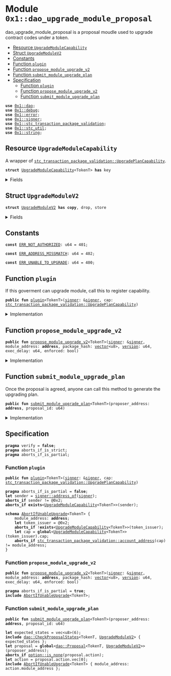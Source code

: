 
<a id="0x1_dao_upgrade_module_proposal"></a>

# Module `0x1::dao_upgrade_module_proposal`

dao_upgrade_module_proposal is a proposal moudle used to upgrade contract codes under a token.


-  [Resource `UpgradeModuleCapability`](#0x1_dao_upgrade_module_proposal_UpgradeModuleCapability)
-  [Struct `UpgradeModuleV2`](#0x1_dao_upgrade_module_proposal_UpgradeModuleV2)
-  [Constants](#@Constants_0)
-  [Function `plugin`](#0x1_dao_upgrade_module_proposal_plugin)
-  [Function `propose_module_upgrade_v2`](#0x1_dao_upgrade_module_proposal_propose_module_upgrade_v2)
-  [Function `submit_module_upgrade_plan`](#0x1_dao_upgrade_module_proposal_submit_module_upgrade_plan)
-  [Specification](#@Specification_1)
    -  [Function `plugin`](#@Specification_1_plugin)
    -  [Function `propose_module_upgrade_v2`](#@Specification_1_propose_module_upgrade_v2)
    -  [Function `submit_module_upgrade_plan`](#@Specification_1_submit_module_upgrade_plan)


<pre><code><b>use</b> <a href="dao.md#0x1_dao">0x1::dao</a>;
<b>use</b> <a href="../../starcoin-stdlib/doc/debug.md#0x1_debug">0x1::debug</a>;
<b>use</b> <a href="../../move-stdlib/doc/error.md#0x1_error">0x1::error</a>;
<b>use</b> <a href="../../move-stdlib/doc/signer.md#0x1_signer">0x1::signer</a>;
<b>use</b> <a href="stc_transaction_package_validation.md#0x1_stc_transaction_package_validation">0x1::stc_transaction_package_validation</a>;
<b>use</b> <a href="stc_util.md#0x1_stc_util">0x1::stc_util</a>;
<b>use</b> <a href="../../move-stdlib/doc/string.md#0x1_string">0x1::string</a>;
</code></pre>



<a id="0x1_dao_upgrade_module_proposal_UpgradeModuleCapability"></a>

## Resource `UpgradeModuleCapability`

A wrapper of <code><a href="stc_transaction_package_validation.md#0x1_stc_transaction_package_validation_UpgradePlanCapability">stc_transaction_package_validation::UpgradePlanCapability</a></code>.


<pre><code><b>struct</b> <a href="dao_upgrade_module_proposal.md#0x1_dao_upgrade_module_proposal_UpgradeModuleCapability">UpgradeModuleCapability</a>&lt;TokenT&gt; <b>has</b> key
</code></pre>



<details>
<summary>Fields</summary>


<dl>
<dt>
<code>cap: <a href="stc_transaction_package_validation.md#0x1_stc_transaction_package_validation_UpgradePlanCapability">stc_transaction_package_validation::UpgradePlanCapability</a></code>
</dt>
<dd>

</dd>
</dl>


</details>

<a id="0x1_dao_upgrade_module_proposal_UpgradeModuleV2"></a>

## Struct `UpgradeModuleV2`



<pre><code><b>struct</b> <a href="dao_upgrade_module_proposal.md#0x1_dao_upgrade_module_proposal_UpgradeModuleV2">UpgradeModuleV2</a> <b>has</b> <b>copy</b>, drop, store
</code></pre>



<details>
<summary>Fields</summary>


<dl>
<dt>
<code>module_address: <b>address</b></code>
</dt>
<dd>

</dd>
<dt>
<code>package_hash: <a href="../../move-stdlib/doc/vector.md#0x1_vector">vector</a>&lt;u8&gt;</code>
</dt>
<dd>

</dd>
<dt>
<code><a href="version.md#0x1_version">version</a>: u64</code>
</dt>
<dd>

</dd>
<dt>
<code>enforced: bool</code>
</dt>
<dd>

</dd>
</dl>


</details>

<a id="@Constants_0"></a>

## Constants


<a id="0x1_dao_upgrade_module_proposal_ERR_NOT_AUTHORIZED"></a>



<pre><code><b>const</b> <a href="dao_upgrade_module_proposal.md#0x1_dao_upgrade_module_proposal_ERR_NOT_AUTHORIZED">ERR_NOT_AUTHORIZED</a>: u64 = 401;
</code></pre>



<a id="0x1_dao_upgrade_module_proposal_ERR_ADDRESS_MISSMATCH"></a>



<pre><code><b>const</b> <a href="dao_upgrade_module_proposal.md#0x1_dao_upgrade_module_proposal_ERR_ADDRESS_MISSMATCH">ERR_ADDRESS_MISSMATCH</a>: u64 = 402;
</code></pre>



<a id="0x1_dao_upgrade_module_proposal_ERR_UNABLE_TO_UPGRADE"></a>



<pre><code><b>const</b> <a href="dao_upgrade_module_proposal.md#0x1_dao_upgrade_module_proposal_ERR_UNABLE_TO_UPGRADE">ERR_UNABLE_TO_UPGRADE</a>: u64 = 400;
</code></pre>



<a id="0x1_dao_upgrade_module_proposal_plugin"></a>

## Function `plugin`

If this goverment can upgrade module, call this to register capability.


<pre><code><b>public</b> <b>fun</b> <a href="dao_upgrade_module_proposal.md#0x1_dao_upgrade_module_proposal_plugin">plugin</a>&lt;TokenT&gt;(<a href="../../move-stdlib/doc/signer.md#0x1_signer">signer</a>: &<a href="../../move-stdlib/doc/signer.md#0x1_signer">signer</a>, cap: <a href="stc_transaction_package_validation.md#0x1_stc_transaction_package_validation_UpgradePlanCapability">stc_transaction_package_validation::UpgradePlanCapability</a>)
</code></pre>



<details>
<summary>Implementation</summary>


<pre><code><b>public</b> <b>fun</b> <a href="dao_upgrade_module_proposal.md#0x1_dao_upgrade_module_proposal_plugin">plugin</a>&lt;TokenT&gt;(
    <a href="../../move-stdlib/doc/signer.md#0x1_signer">signer</a>: &<a href="../../move-stdlib/doc/signer.md#0x1_signer">signer</a>,
    cap: <a href="stc_transaction_package_validation.md#0x1_stc_transaction_package_validation_UpgradePlanCapability">stc_transaction_package_validation::UpgradePlanCapability</a>,
) {
    <b>let</b> token_issuer = <a href="stc_util.md#0x1_stc_util_token_issuer">stc_util::token_issuer</a>&lt;TokenT&gt;();
    <b>assert</b>!(<a href="../../move-stdlib/doc/signer.md#0x1_signer_address_of">signer::address_of</a>(<a href="../../move-stdlib/doc/signer.md#0x1_signer">signer</a>) == token_issuer, <a href="../../move-stdlib/doc/error.md#0x1_error_unauthenticated">error::unauthenticated</a>(<a href="dao_upgrade_module_proposal.md#0x1_dao_upgrade_module_proposal_ERR_NOT_AUTHORIZED">ERR_NOT_AUTHORIZED</a>));
    <b>move_to</b>(<a href="../../move-stdlib/doc/signer.md#0x1_signer">signer</a>, <a href="dao_upgrade_module_proposal.md#0x1_dao_upgrade_module_proposal_UpgradeModuleCapability">UpgradeModuleCapability</a>&lt;TokenT&gt; { cap })
}
</code></pre>



</details>

<a id="0x1_dao_upgrade_module_proposal_propose_module_upgrade_v2"></a>

## Function `propose_module_upgrade_v2`



<pre><code><b>public</b> <b>fun</b> <a href="dao_upgrade_module_proposal.md#0x1_dao_upgrade_module_proposal_propose_module_upgrade_v2">propose_module_upgrade_v2</a>&lt;TokenT&gt;(<a href="../../move-stdlib/doc/signer.md#0x1_signer">signer</a>: &<a href="../../move-stdlib/doc/signer.md#0x1_signer">signer</a>, module_address: <b>address</b>, package_hash: <a href="../../move-stdlib/doc/vector.md#0x1_vector">vector</a>&lt;u8&gt;, <a href="version.md#0x1_version">version</a>: u64, exec_delay: u64, enforced: bool)
</code></pre>



<details>
<summary>Implementation</summary>


<pre><code><b>public</b> <b>fun</b> <a href="dao_upgrade_module_proposal.md#0x1_dao_upgrade_module_proposal_propose_module_upgrade_v2">propose_module_upgrade_v2</a>&lt;TokenT&gt;(
    <a href="../../move-stdlib/doc/signer.md#0x1_signer">signer</a>: &<a href="../../move-stdlib/doc/signer.md#0x1_signer">signer</a>,
    module_address: <b>address</b>,
    package_hash: <a href="../../move-stdlib/doc/vector.md#0x1_vector">vector</a>&lt;u8&gt;,
    <a href="version.md#0x1_version">version</a>: u64,
    exec_delay: u64,
    enforced: bool,
) <b>acquires</b> <a href="dao_upgrade_module_proposal.md#0x1_dao_upgrade_module_proposal_UpgradeModuleCapability">UpgradeModuleCapability</a> {
    <a href="../../starcoin-stdlib/doc/debug.md#0x1_debug_print">debug::print</a>(&std::string::utf8(b"<a href="dao_upgrade_module_proposal.md#0x1_dao_upgrade_module_proposal_propose_module_upgrade_v2">dao_upgrade_module_proposal::propose_module_upgrade_v2</a> | entered"));
    <b>let</b> cap = <b>borrow_global</b>&lt;<a href="dao_upgrade_module_proposal.md#0x1_dao_upgrade_module_proposal_UpgradeModuleCapability">UpgradeModuleCapability</a>&lt;TokenT&gt;&gt;(<a href="stc_util.md#0x1_stc_util_token_issuer">stc_util::token_issuer</a>&lt;TokenT&gt;());
    <b>let</b> account_address = <a href="stc_transaction_package_validation.md#0x1_stc_transaction_package_validation_account_address">stc_transaction_package_validation::account_address</a>(&cap.cap);

    <a href="../../starcoin-stdlib/doc/debug.md#0x1_debug_print">debug::print</a>(&std::string::utf8(b"<a href="dao_upgrade_module_proposal.md#0x1_dao_upgrade_module_proposal_propose_module_upgrade_v2">dao_upgrade_module_proposal::propose_module_upgrade_v2</a> | cap"));
    <a href="../../starcoin-stdlib/doc/debug.md#0x1_debug_print">debug::print</a>(cap);

    <a href="../../starcoin-stdlib/doc/debug.md#0x1_debug_print">debug::print</a>(&std::string::utf8(b"<a href="dao_upgrade_module_proposal.md#0x1_dao_upgrade_module_proposal_propose_module_upgrade_v2">dao_upgrade_module_proposal::propose_module_upgrade_v2</a> | account_address"));
    <a href="../../starcoin-stdlib/doc/debug.md#0x1_debug_print">debug::print</a>(&account_address);

    <b>assert</b>!(account_address == module_address, <a href="../../move-stdlib/doc/error.md#0x1_error_permission_denied">error::permission_denied</a>(<a href="dao_upgrade_module_proposal.md#0x1_dao_upgrade_module_proposal_ERR_ADDRESS_MISSMATCH">ERR_ADDRESS_MISSMATCH</a>));
    <a href="dao.md#0x1_dao_propose">dao::propose</a>&lt;TokenT, <a href="dao_upgrade_module_proposal.md#0x1_dao_upgrade_module_proposal_UpgradeModuleV2">UpgradeModuleV2</a>&gt;(
        <a href="../../move-stdlib/doc/signer.md#0x1_signer">signer</a>,
        <a href="dao_upgrade_module_proposal.md#0x1_dao_upgrade_module_proposal_UpgradeModuleV2">UpgradeModuleV2</a> { module_address, package_hash, <a href="version.md#0x1_version">version</a>, enforced },
        exec_delay,
    );
    <a href="../../starcoin-stdlib/doc/debug.md#0x1_debug_print">debug::print</a>(&std::string::utf8(b"<a href="dao_upgrade_module_proposal.md#0x1_dao_upgrade_module_proposal_propose_module_upgrade_v2">dao_upgrade_module_proposal::propose_module_upgrade_v2</a> | exited"));
}
</code></pre>



</details>

<a id="0x1_dao_upgrade_module_proposal_submit_module_upgrade_plan"></a>

## Function `submit_module_upgrade_plan`

Once the proposal is agreed, anyone can call this method to generate the upgrading plan.


<pre><code><b>public</b> <b>fun</b> <a href="dao_upgrade_module_proposal.md#0x1_dao_upgrade_module_proposal_submit_module_upgrade_plan">submit_module_upgrade_plan</a>&lt;TokenT&gt;(proposer_address: <b>address</b>, proposal_id: u64)
</code></pre>



<details>
<summary>Implementation</summary>


<pre><code><b>public</b> <b>fun</b> <a href="dao_upgrade_module_proposal.md#0x1_dao_upgrade_module_proposal_submit_module_upgrade_plan">submit_module_upgrade_plan</a>&lt;TokenT&gt;(
    proposer_address: <b>address</b>,
    proposal_id: u64,
) <b>acquires</b> <a href="dao_upgrade_module_proposal.md#0x1_dao_upgrade_module_proposal_UpgradeModuleCapability">UpgradeModuleCapability</a> {
    <b>let</b> <a href="dao_upgrade_module_proposal.md#0x1_dao_upgrade_module_proposal_UpgradeModuleV2">UpgradeModuleV2</a> {
        module_address, package_hash, <a href="version.md#0x1_version">version</a>, enforced
    } = <a href="dao.md#0x1_dao_extract_proposal_action">dao::extract_proposal_action</a>&lt;
        TokenT,
        <a href="dao_upgrade_module_proposal.md#0x1_dao_upgrade_module_proposal_UpgradeModuleV2">UpgradeModuleV2</a>,
    &gt;(proposer_address, proposal_id);
    <b>let</b> cap = <b>borrow_global</b>&lt;<a href="dao_upgrade_module_proposal.md#0x1_dao_upgrade_module_proposal_UpgradeModuleCapability">UpgradeModuleCapability</a>&lt;TokenT&gt;&gt;(<a href="stc_util.md#0x1_stc_util_token_issuer">stc_util::token_issuer</a>&lt;TokenT&gt;());
    <b>let</b> account_address = <a href="stc_transaction_package_validation.md#0x1_stc_transaction_package_validation_account_address">stc_transaction_package_validation::account_address</a>(&cap.cap);
    <b>assert</b>!(account_address == module_address, <a href="../../move-stdlib/doc/error.md#0x1_error_permission_denied">error::permission_denied</a>(<a href="dao_upgrade_module_proposal.md#0x1_dao_upgrade_module_proposal_ERR_ADDRESS_MISSMATCH">ERR_ADDRESS_MISSMATCH</a>));
    <a href="stc_transaction_package_validation.md#0x1_stc_transaction_package_validation_submit_upgrade_plan_with_cap_v2">stc_transaction_package_validation::submit_upgrade_plan_with_cap_v2</a>(
        &cap.cap,
        package_hash,
        <a href="version.md#0x1_version">version</a>,
        enforced,
    );
}
</code></pre>



</details>

<a id="@Specification_1"></a>

## Specification



<pre><code><b>pragma</b> verify = <b>false</b>;
<b>pragma</b> aborts_if_is_strict;
<b>pragma</b> aborts_if_is_partial;
</code></pre>



<a id="@Specification_1_plugin"></a>

### Function `plugin`


<pre><code><b>public</b> <b>fun</b> <a href="dao_upgrade_module_proposal.md#0x1_dao_upgrade_module_proposal_plugin">plugin</a>&lt;TokenT&gt;(<a href="../../move-stdlib/doc/signer.md#0x1_signer">signer</a>: &<a href="../../move-stdlib/doc/signer.md#0x1_signer">signer</a>, cap: <a href="stc_transaction_package_validation.md#0x1_stc_transaction_package_validation_UpgradePlanCapability">stc_transaction_package_validation::UpgradePlanCapability</a>)
</code></pre>




<pre><code><b>pragma</b> aborts_if_is_partial = <b>false</b>;
<b>let</b> sender = <a href="../../move-stdlib/doc/signer.md#0x1_signer_address_of">signer::address_of</a>(<a href="../../move-stdlib/doc/signer.md#0x1_signer">signer</a>);
<b>aborts_if</b> sender != @0x2;
<b>aborts_if</b> <b>exists</b>&lt;<a href="dao_upgrade_module_proposal.md#0x1_dao_upgrade_module_proposal_UpgradeModuleCapability">UpgradeModuleCapability</a>&lt;TokenT&gt;&gt;(sender);
</code></pre>




<a id="0x1_dao_upgrade_module_proposal_AbortIfUnableUpgrade"></a>


<pre><code><b>schema</b> <a href="dao_upgrade_module_proposal.md#0x1_dao_upgrade_module_proposal_AbortIfUnableUpgrade">AbortIfUnableUpgrade</a>&lt;TokenT&gt; {
    module_address: <b>address</b>;
    <b>let</b> token_issuer = @0x2;
    <b>aborts_if</b> !<b>exists</b>&lt;<a href="dao_upgrade_module_proposal.md#0x1_dao_upgrade_module_proposal_UpgradeModuleCapability">UpgradeModuleCapability</a>&lt;TokenT&gt;&gt;(token_issuer);
    <b>let</b> cap = <b>global</b>&lt;<a href="dao_upgrade_module_proposal.md#0x1_dao_upgrade_module_proposal_UpgradeModuleCapability">UpgradeModuleCapability</a>&lt;TokenT&gt;&gt;(token_issuer).cap;
    <b>aborts_if</b> <a href="stc_transaction_package_validation.md#0x1_stc_transaction_package_validation_account_address">stc_transaction_package_validation::account_address</a>(cap) != module_address;
}
</code></pre>



<a id="@Specification_1_propose_module_upgrade_v2"></a>

### Function `propose_module_upgrade_v2`


<pre><code><b>public</b> <b>fun</b> <a href="dao_upgrade_module_proposal.md#0x1_dao_upgrade_module_proposal_propose_module_upgrade_v2">propose_module_upgrade_v2</a>&lt;TokenT&gt;(<a href="../../move-stdlib/doc/signer.md#0x1_signer">signer</a>: &<a href="../../move-stdlib/doc/signer.md#0x1_signer">signer</a>, module_address: <b>address</b>, package_hash: <a href="../../move-stdlib/doc/vector.md#0x1_vector">vector</a>&lt;u8&gt;, <a href="version.md#0x1_version">version</a>: u64, exec_delay: u64, enforced: bool)
</code></pre>




<pre><code><b>pragma</b> aborts_if_is_partial = <b>true</b>;
<b>include</b> <a href="dao_upgrade_module_proposal.md#0x1_dao_upgrade_module_proposal_AbortIfUnableUpgrade">AbortIfUnableUpgrade</a>&lt;TokenT&gt;;
</code></pre>



<a id="@Specification_1_submit_module_upgrade_plan"></a>

### Function `submit_module_upgrade_plan`


<pre><code><b>public</b> <b>fun</b> <a href="dao_upgrade_module_proposal.md#0x1_dao_upgrade_module_proposal_submit_module_upgrade_plan">submit_module_upgrade_plan</a>&lt;TokenT&gt;(proposer_address: <b>address</b>, proposal_id: u64)
</code></pre>




<pre><code><b>let</b> expected_states = vec&lt;u8&gt;(6);
<b>include</b> <a href="dao.md#0x1_dao_CheckProposalStates">dao::CheckProposalStates</a>&lt;TokenT, <a href="dao_upgrade_module_proposal.md#0x1_dao_upgrade_module_proposal_UpgradeModuleV2">UpgradeModuleV2</a>&gt; { expected_states };
<b>let</b> proposal = <b>global</b>&lt;<a href="dao.md#0x1_dao_Proposal">dao::Proposal</a>&lt;TokenT, <a href="dao_upgrade_module_proposal.md#0x1_dao_upgrade_module_proposal_UpgradeModuleV2">UpgradeModuleV2</a>&gt;&gt;(proposer_address);
<b>aborts_if</b> <a href="../../move-stdlib/doc/option.md#0x1_option_is_none">option::is_none</a>(proposal.action);
<b>let</b> action = proposal.action.vec[0];
<b>include</b> <a href="dao_upgrade_module_proposal.md#0x1_dao_upgrade_module_proposal_AbortIfUnableUpgrade">AbortIfUnableUpgrade</a>&lt;TokenT&gt; { module_address: action.module_address };
</code></pre>


[move-book]: https://starcoin.dev/move/book/SUMMARY
